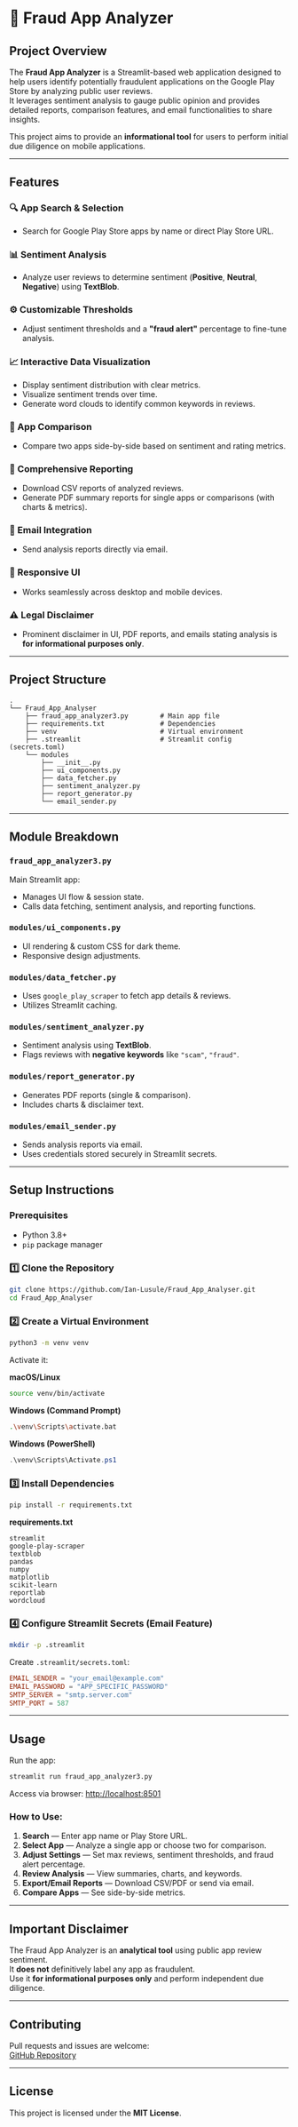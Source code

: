 # 📱 Fraud App Analyzer

## Project Overview
The **Fraud App Analyzer** is a Streamlit-based web application designed to help users identify potentially fraudulent applications on the Google Play Store by analyzing public user reviews.  
It leverages sentiment analysis to gauge public opinion and provides detailed reports, comparison features, and email functionalities to share insights.  

This project aims to provide an **informational tool** for users to perform initial due diligence on mobile applications.

---

## Features

### 🔍 App Search & Selection
- Search for Google Play Store apps by name or direct Play Store URL.

### 📊 Sentiment Analysis
- Analyze user reviews to determine sentiment (**Positive**, **Neutral**, **Negative**) using **TextBlob**.

### ⚙️ Customizable Thresholds
- Adjust sentiment thresholds and a **"fraud alert"** percentage to fine-tune analysis.

### 📈 Interactive Data Visualization
- Display sentiment distribution with clear metrics.
- Visualize sentiment trends over time.
- Generate word clouds to identify common keywords in reviews.

### 🔄 App Comparison
- Compare two apps side-by-side based on sentiment and rating metrics.

### 📝 Comprehensive Reporting
- Download CSV reports of analyzed reviews.
- Generate PDF summary reports for single apps or comparisons (with charts & metrics).

### 📧 Email Integration
- Send analysis reports directly via email.

### 📱 Responsive UI
- Works seamlessly across desktop and mobile devices.

### ⚠️ Legal Disclaimer
- Prominent disclaimer in UI, PDF reports, and emails stating analysis is **for informational purposes only**.

---

## Project Structure
```
.
└── Fraud_App_Analyser
    ├── fraud_app_analyzer3.py        # Main app file
    ├── requirements.txt              # Dependencies
    ├── venv                          # Virtual environment
    ├── .streamlit                    # Streamlit config (secrets.toml)
    └── modules
        ├── __init__.py
        ├── ui_components.py
        ├── data_fetcher.py
        ├── sentiment_analyzer.py
        ├── report_generator.py
        └── email_sender.py
```

---

## Module Breakdown

### `fraud_app_analyzer3.py`
Main Streamlit app:
- Manages UI flow & session state.
- Calls data fetching, sentiment analysis, and reporting functions.

### `modules/ui_components.py`
- UI rendering & custom CSS for dark theme.
- Responsive design adjustments.

### `modules/data_fetcher.py`
- Uses `google_play_scraper` to fetch app details & reviews.
- Utilizes Streamlit caching.

### `modules/sentiment_analyzer.py`
- Sentiment analysis using **TextBlob**.
- Flags reviews with **negative keywords** like `"scam"`, `"fraud"`.

### `modules/report_generator.py`
- Generates PDF reports (single & comparison).
- Includes charts & disclaimer text.

### `modules/email_sender.py`
- Sends analysis reports via email.
- Uses credentials stored securely in Streamlit secrets.

---

## Setup Instructions

### **Prerequisites**
- Python 3.8+
- `pip` package manager

### 1️⃣ Clone the Repository
```bash
git clone https://github.com/Ian-Lusule/Fraud_App_Analyser.git
cd Fraud_App_Analyser
```

### 2️⃣ Create a Virtual Environment
```bash
python3 -m venv venv
```
Activate it:

**macOS/Linux**
```bash
source venv/bin/activate
```
**Windows (Command Prompt)**
```bash
.\venv\Scripts\activate.bat
```
**Windows (PowerShell)**
```powershell
.\venv\Scripts\Activate.ps1
```

### 3️⃣ Install Dependencies
```bash
pip install -r requirements.txt
```

**requirements.txt**
```
streamlit
google-play-scraper
textblob
pandas
numpy
matplotlib
scikit-learn
reportlab
wordcloud
```

### 4️⃣ Configure Streamlit Secrets (Email Feature)
```bash
mkdir -p .streamlit
```
Create `.streamlit/secrets.toml`:
```toml
EMAIL_SENDER = "your_email@example.com"
EMAIL_PASSWORD = "APP_SPECIFIC_PASSWORD"
SMTP_SERVER = "smtp.server.com"
SMTP_PORT = 587
```

---

## Usage

Run the app:
```bash
streamlit run fraud_app_analyzer3.py
```

Access via browser: [http://localhost:8501](http://localhost:8501)

### How to Use:
1. **Search** — Enter app name or Play Store URL.  
2. **Select App** — Analyze a single app or choose two for comparison.  
3. **Adjust Settings** — Set max reviews, sentiment thresholds, and fraud alert percentage.  
4. **Review Analysis** — View summaries, charts, and keywords.  
5. **Export/Email Reports** — Download CSV/PDF or send via email.  
6. **Compare Apps** — See side-by-side metrics.

---

## Important Disclaimer
The Fraud App Analyzer is an **analytical tool** using public app review sentiment.  
It **does not** definitively label any app as fraudulent.  
Use it **for informational purposes only** and perform independent due diligence.

---

## Contributing
Pull requests and issues are welcome:  
[GitHub Repository](https://github.com/Ian-Lusule/Fraud_App_Analyser)

---

## License
This project is licensed under the **MIT License**.
